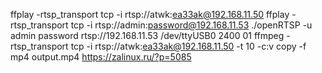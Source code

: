 ffplay -rtsp_transport tcp -i rtsp://atwk:ea33ak@192.168.11.50
ffplay -rtsp_transport tcp -i rtsp://admin:password@192.168.11.53
./openRTSP -u admin password rtsp://192.168.11.53
/dev/ttyUSB0
2400
01
ffmpeg -rtsp_transport tcp -i rtsp://atwk:ea33ak@192.168.11.50 -t 10 -c:v copy -f mp4 output.mp4
https://zalinux.ru/?p=5085